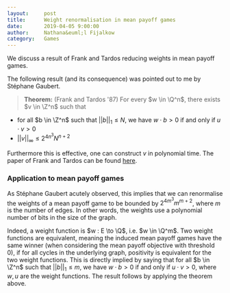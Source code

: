 ```yaml
---
layout:     post
title:      Weight renormalisation in mean payoff games
date:       2019-04-05 9:00:00
author:     Nathana&euml;l Fijalkow
category:   Games
---
```


<script type="text/x-mathjax-config">
MathJax.Hub.Config({
  TeX: {
    Macros: {
      R: "{\\mathbb{R}}",
      Q: "{\\mathbb{Q}}",
      Z: "{\\mathbb{Z}}",
      A: "{\\mathcal{A}}",
      rk: "{\\text{rank}}",
      NNrk: "{\\text{rank}_+}",
    }
  }
});
</script>

<p class="intro"><span class="dropcap">W</span>e discuss a result of Frank and Tardos reducing weights in mean payoff games.</p>

The following result (and its consequence) was pointed out to me by Stéphane Gaubert.

> **Theorem:** (Frank and Tardos '87)
For every $w \in \Q^n$, there exists $v \in \Z^n$ such that
* for all $b \in \Z^n$ such that $||b||_1 \le N$, we have $w \cdot b > 0$ if and only if $u \cdot v > 0$
* $||v||_\infty \le 2^{4n^3} N^{n+2}$

Furthermore this is effective, one can construct $v$ in polynomial time.
The paper of Frank and Tardos can be found [here](https://link.springer.com/article/10.1007/BF02579200).

### Application to mean payoff games

As Stéphane Gaubert acutely observed, this implies that we can renormalise the weights of a mean payoff game to be bounded by $2^{4m^3} m^{m+2}$,
where $m$ is the number of edges. In other words, the weights use a polynomial number of bits in the size of the graph.

Indeed, a weight function is $w : E \to \Q$, i.e. $w \in \Q^m$.
Two weight functions are equivalent, meaning the induced mean payoff games have the same winner (when considering the mean payoff objective with threshold $0$),
if for all cycles in the underlying graph, positivity is equivalent for the two weight functions.
This is directly implied by saying that for all $b \in \Z^n$ such that $||b||_1 \le m$, we have $w \cdot b > 0$ if and only if $u \cdot v > 0$,
where $w,u$ are the weight functions.
The result follows by applying the theorem above.

